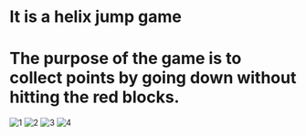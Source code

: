 # It is a helix jump game
# The purpose of the game is to collect points by going down without hitting the red blocks.
![1](https://github.com/NormSYT1/Helix-Jump/assets/110778114/e3548456-6a90-4183-9ec5-13107a1e9c49)
![2](https://github.com/NormSYT1/Helix-Jump/assets/110778114/16d7053f-712b-4d1a-a98c-1da186767a73)
![3](https://github.com/NormSYT1/Helix-Jump/assets/110778114/1ece2973-a8a3-4f84-8a2f-c54e44924bb0)
![4](https://github.com/NormSYT1/Helix-Jump/assets/110778114/3da492d5-90db-4cd8-b816-be219281aa5d)
